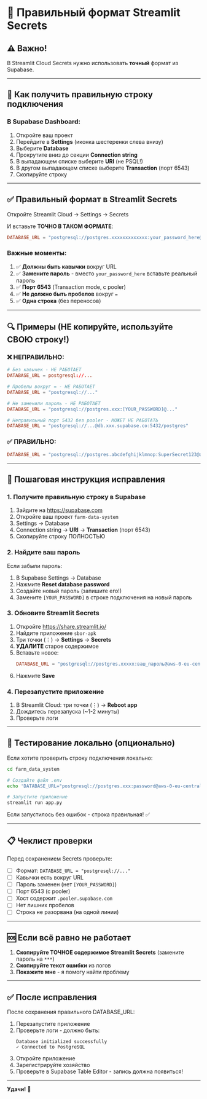 # 🔐 Правильный формат Streamlit Secrets

## ⚠️ Важно!

В Streamlit Cloud Secrets нужно использовать **точный** формат из Supabase.

---

## 📝 Как получить правильную строку подключения

### В Supabase Dashboard:

1. Откройте ваш проект
2. Перейдите в **Settings** (иконка шестеренки слева внизу)
3. Выберите **Database**
4. Прокрутите вниз до секции **Connection string**
5. В выпадающем списке выберите **URI** (не PSQL!)
6. В другом выпадающем списке выберите **Transaction** (порт 6543)
7. Скопируйте строку

---

## ✅ Правильный формат в Streamlit Secrets

Откройте Streamlit Cloud → Settings → Secrets

И вставьте **ТОЧНО В ТАКОМ ФОРМАТЕ**:

```toml
DATABASE_URL = "postgresql://postgres.xxxxxxxxxxxxx:your_password_here@aws-0-eu-central-1.pooler.supabase.com:6543/postgres"
```

### Важные моменты:

1. ✅ **Должны быть кавычки** вокруг URL
2. ✅ **Замените пароль** - вместо `your_password_here` вставьте реальный пароль
3. ✅ **Порт 6543** (Transaction mode, с pooler)
4. ✅ **Не должно быть пробелов** вокруг `=`
5. ✅ **Одна строка** (без переносов)

---

## 🔍 Примеры (НЕ копируйте, используйте СВОЮ строку!)

### ❌ НЕПРАВИЛЬНО:

```toml
# Без кавычек - НЕ РАБОТАЕТ
DATABASE_URL = postgresql://...

# Пробелы вокруг = - НЕ РАБОТАЕТ  
DATABASE_URL = "postgresql://..."

# Не заменили пароль - НЕ РАБОТАЕТ
DATABASE_URL = "postgresql://postgres.xxx:[YOUR_PASSWORD]@..."

# Неправильный порт 5432 без pooler - МОЖЕТ НЕ РАБОТАТЬ
DATABASE_URL = "postgresql://...@db.xxx.supabase.co:5432/postgres"
```

### ✅ ПРАВИЛЬНО:

```toml
DATABASE_URL = "postgresql://postgres.abcdefghijklmnop:SuperSecret123@aws-0-eu-central-1.pooler.supabase.com:6543/postgres"
```

---

## 🔄 Пошаговая инструкция исправления

### 1. Получите правильную строку в Supabase

1. Зайдите на https://supabase.com
2. Откройте ваш проект `farm-data-system`
3. Settings → Database
4. Connection string → **URI** → **Transaction** (порт 6543)
5. Скопируйте строку ПОЛНОСТЬЮ

### 2. Найдите ваш пароль

Если забыли пароль:
1. В Supabase Settings → Database
2. Нажмите **Reset database password**
3. Создайте новый пароль (запишите его!)
4. Замените `[YOUR_PASSWORD]` в строке подключения на новый пароль

### 3. Обновите Streamlit Secrets

1. Откройте https://share.streamlit.io/
2. Найдите приложение `sbor-apk`
3. Три точки (⋮) → **Settings** → **Secrets**
4. **УДАЛИТЕ** старое содержимое
5. Вставьте новое:
   ```toml
   DATABASE_URL = "postgresql://postgres.xxxxx:ваш_пароль@aws-0-eu-central-1.pooler.supabase.com:6543/postgres"
   ```
6. Нажмите **Save**

### 4. Перезапустите приложение

1. В Streamlit Cloud: три точки (⋮) → **Reboot app**
2. Дождитесь перезапуска (~1-2 минуты)
3. Проверьте логи

---

## 🧪 Тестирование локально (опционально)

Если хотите проверить строку подключения локально:

```bash
cd farm_data_system

# Создайте файл .env
echo 'DATABASE_URL="postgresql://postgres.xxx:password@aws-0-eu-central-1.pooler.supabase.com:6543/postgres"' > .env

# Запустите приложение
streamlit run app.py
```

Если запустилось без ошибок - строка правильная! ✅

---

## 📋 Чеклист проверки

Перед сохранением Secrets проверьте:

- [ ] Формат: `DATABASE_URL = "postgresql://..."`
- [ ] Кавычки есть вокруг URL
- [ ] Пароль заменен (нет `[YOUR_PASSWORD]`)
- [ ] Порт 6543 (с pooler)
- [ ] Хост содержит `.pooler.supabase.com`
- [ ] Нет лишних пробелов
- [ ] Строка не разорвана (на одной линии)

---

## 🆘 Если всё равно не работает

1. **Скопируйте ТОЧНОЕ содержимое Streamlit Secrets** (замените пароль на `***`)
2. **Скопируйте текст ошибки** из логов
3. **Покажите мне** - я помогу найти проблему

---

## ✅ После исправления

После сохранения правильного DATABASE_URL:

1. Перезапустите приложение
2. Проверьте логи - должно быть:
   ```
   Database initialized successfully
   ✓ Connected to PostgreSQL
   ```
3. Откройте приложение
4. Зарегистрируйте хозяйство
5. Проверьте в Supabase Table Editor - запись должна появиться!

---

**Удачи!** 🚀
